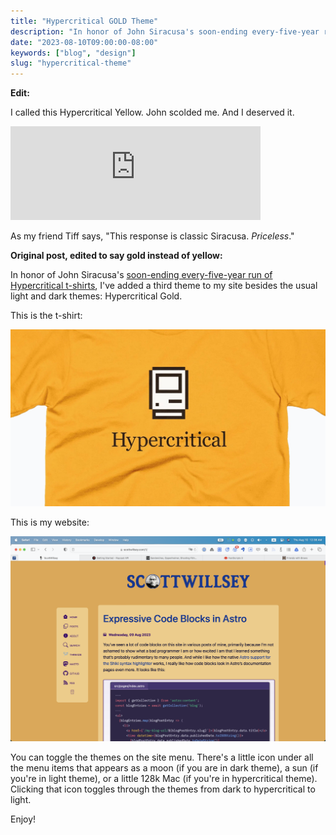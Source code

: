 ```yaml
---
title: "Hypercritical GOLD Theme"
description: "In honor of John Siracusa's soon-ending every-five-year run of Hypercritical t-shirts, I've added a third theme to my site besides the usual light and dark themes: Hypercritical Gold."
date: "2023-08-10T09:00:00-08:00"
keywords: ["blog", "design"]
slug: "hypercritical-theme"
---
```


**Edit:**

I called this Hypercritical Yellow. John scolded me. And I deserved it.

<iframe src="https://mastodon.social/@siracusa/110867150145902280/embed" class="mastodon-embed" style="max-width: 100%; border: 0" width="400" allowfullscreen="allowfullscreen"></iframe><script src="https://mastodon.social/embed.js" async="async"></script>

As my friend Tiff says, "This response is classic Siracusa. _Priceless_."

**Original post, edited to say gold instead of yellow:**

In honor of John Siracusa's [soon-ending every-five-year run of Hypercritical t-shirts](https://cottonbureau.com/p/Q9BWP5/shirt/hypercritical#/17488551/tee-men-standard-tee-gold-100percent-cotton-s), I've added a third theme to my site besides the usual light and dark themes: Hypercritical Gold.

This is the t-shirt:

[![Hypercritical Yellow Tee](../../assets/images/posts/HypercriticalYellowTee-8ED3266C-982D-447E-AEF0-EE52547FF995.jpeg)](/images/posts/HypercriticalYellowTee-8ED3266C-982D-447E-AEF0-EE52547FF995.jpeg)

This is my website:

[![Scott's Hypercritical Yellow Theme](../../assets/images/posts/HypercriticalTheme-4FFD2C08-4ABF-4198-9816-76F9B1338C8E.png)](/images/posts/HypercriticalTheme-4FFD2C08-4ABF-4198-9816-76F9B1338C8E.png)

You can toggle the themes on the site menu. There's a little icon under all the menu items that appears as a moon (if you are in dark theme), a sun (if you're in light theme), or a little 128k Mac (if you're in hypercritical theme). Clicking that icon toggles through the themes from dark to hypercritical to light.

Enjoy!
